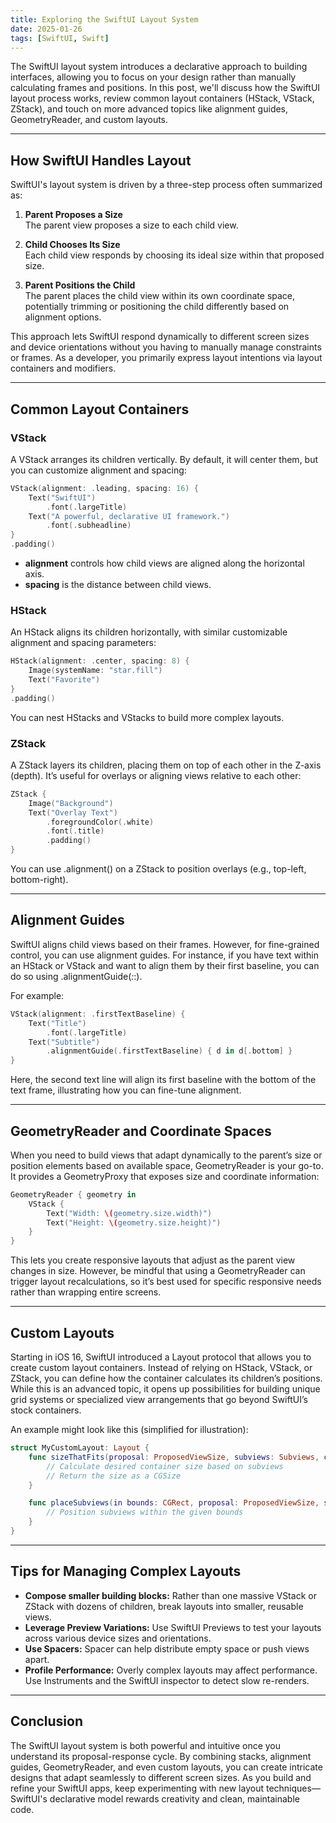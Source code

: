 ```yaml
---
title: Exploring the SwiftUI Layout System
date: 2025-01-26
tags: [SwiftUI, Swift]
---
```


The SwiftUI layout system introduces a declarative approach to building interfaces, allowing you to focus on your design rather than manually calculating frames and positions. In this post, we'll discuss how the SwiftUI layout process works, review common layout containers (HStack, VStack, ZStack), and touch on more advanced topics like alignment guides, GeometryReader, and custom layouts.

---

## How SwiftUI Handles Layout

SwiftUI's layout system is driven by a three-step process often summarized as:

1. **Parent Proposes a Size**  
   The parent view proposes a size to each child view.

2. **Child Chooses Its Size**  
   Each child view responds by choosing its ideal size within that proposed size.

3. **Parent Positions the Child**  
   The parent places the child view within its own coordinate space, potentially trimming or positioning the child differently based on alignment options.

This approach lets SwiftUI respond dynamically to different screen sizes and device orientations without you having to manually manage constraints or frames. As a developer, you primarily express layout intentions via layout containers and modifiers.

---

## Common Layout Containers

### VStack

A VStack arranges its children vertically. By default, it will center them, but you can customize alignment and spacing:

```swift
VStack(alignment: .leading, spacing: 16) {
    Text("SwiftUI")
        .font(.largeTitle)
    Text("A powerful, declarative UI framework.")
        .font(.subheadline)
}
.padding()
```

- **alignment** controls how child views are aligned along the horizontal axis.
- **spacing** is the distance between child views.

### HStack

An HStack aligns its children horizontally, with similar customizable alignment and spacing parameters:

```swift
HStack(alignment: .center, spacing: 8) {
    Image(systemName: "star.fill")
    Text("Favorite")
}
.padding()
```

You can nest HStacks and VStacks to build more complex layouts.

### ZStack

A ZStack layers its children, placing them on top of each other in the Z-axis (depth). It’s useful for overlays or aligning views relative to each other:

```swift
ZStack {
    Image("Background")
    Text("Overlay Text")
        .foregroundColor(.white)
        .font(.title)
        .padding()
}
```

You can use .alignment() on a ZStack to position overlays (e.g., top-left, bottom-right).

---

## Alignment Guides

SwiftUI aligns child views based on their frames. However, for fine-grained control, you can use alignment guides. For instance, if you have text within an HStack or VStack and want to align them by their first baseline, you can do so using .alignmentGuide(_:_:).

For example:

```swift
VStack(alignment: .firstTextBaseline) {
    Text("Title")
        .font(.largeTitle)
    Text("Subtitle")
        .alignmentGuide(.firstTextBaseline) { d in d[.bottom] }
}
```

Here, the second text line will align its first baseline with the bottom of the text frame, illustrating how you can fine-tune alignment.

---

## GeometryReader and Coordinate Spaces

When you need to build views that adapt dynamically to the parent’s size or position elements based on available space, GeometryReader is your go-to. It provides a GeometryProxy that exposes size and coordinate information:

```swift
GeometryReader { geometry in
    VStack {
        Text("Width: \(geometry.size.width)")
        Text("Height: \(geometry.size.height)")
    }
}
```

This lets you create responsive layouts that adjust as the parent view changes in size. However, be mindful that using a GeometryReader can trigger layout recalculations, so it’s best used for specific responsive needs rather than wrapping entire screens.

---

## Custom Layouts

Starting in iOS 16, SwiftUI introduced a Layout protocol that allows you to create custom layout containers. Instead of relying on HStack, VStack, or ZStack, you can define how the container calculates its children’s positions. While this is an advanced topic, it opens up possibilities for building unique grid systems or specialized view arrangements that go beyond SwiftUI’s stock containers.

An example might look like this (simplified for illustration):

```swift
struct MyCustomLayout: Layout {
    func sizeThatFits(proposal: ProposedViewSize, subviews: Subviews, cache: inout ()) -> CGSize {
        // Calculate desired container size based on subviews
        // Return the size as a CGSize
    }

    func placeSubviews(in bounds: CGRect, proposal: ProposedViewSize, subviews: Subviews, cache: inout ()) {
        // Position subviews within the given bounds
    }
}
```

---

## Tips for Managing Complex Layouts

- **Compose smaller building blocks:** Rather than one massive VStack or ZStack with dozens of children, break layouts into smaller, reusable views.
- **Leverage Preview Variations:** Use SwiftUI Previews to test your layouts across various device sizes and orientations.
- **Use Spacers:** Spacer can help distribute empty space or push views apart.
- **Profile Performance:** Overly complex layouts may affect performance. Use Instruments and the SwiftUI inspector to detect slow re-renders.

---

## Conclusion

The SwiftUI layout system is both powerful and intuitive once you understand its proposal-response cycle. By combining stacks, alignment guides, GeometryReader, and even custom layouts, you can create intricate designs that adapt seamlessly to different screen sizes. As you build and refine your SwiftUI apps, keep experimenting with new layout techniques—SwiftUI's declarative model rewards creativity and clean, maintainable code.
